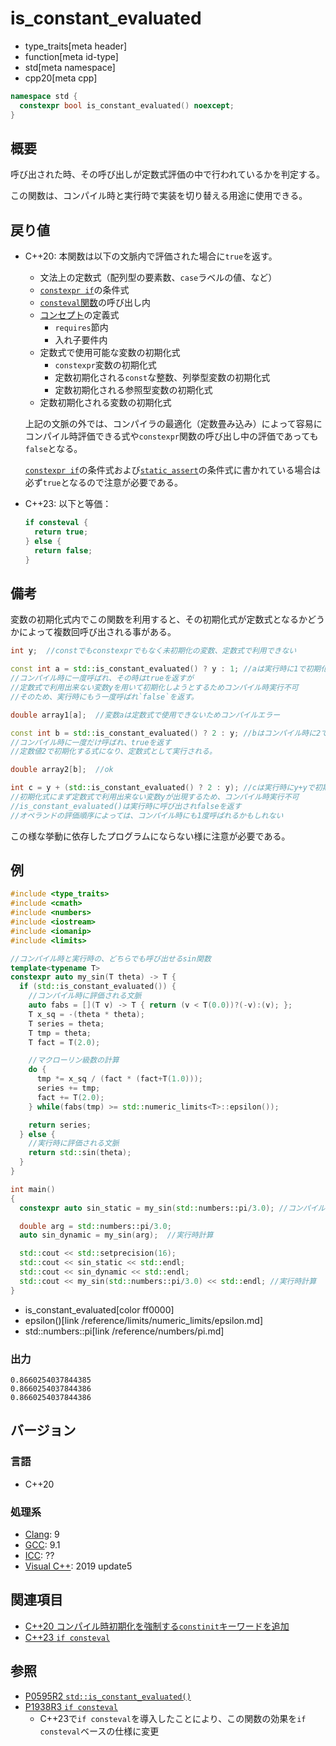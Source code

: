 # is_constant_evaluated
* type_traits[meta header]
* function[meta id-type]
* std[meta namespace]
* cpp20[meta cpp]

```cpp
namespace std {
  constexpr bool is_constant_evaluated() noexcept;
}
```

## 概要
呼び出された時、その呼び出しが定数式評価の中で行われているかを判定する。

この関数は、コンパイル時と実行時で実装を切り替える用途に使用できる。


## 戻り値
- C++20:
    本関数は以下の文脈内で評価された場合に`true`を返す。

    - 文法上の定数式（配列型の要素数、`case`ラベルの値、など）
    - [`constexpr if`](/lang/cpp17/if_constexpr.md)の条件式
    - [`consteval`関数](/lang/cpp20/immediate_functions.md)の呼び出し内
    - [コンセプト](/lang/cpp20/concepts.md)の定義式
        - `requires`節内
        - 入れ子要件内
    - 定数式で使用可能な変数の初期化式
        - `constexpr`変数の初期化式
        - 定数初期化される`const`な整数、列挙型変数の初期化式
        - 定数初期化される参照型変数の初期化式
    - 定数初期化される変数の初期化式

    上記の文脈の外では、コンパイラの最適化（定数畳み込み）によって容易にコンパイル時評価できる式や`constexpr`関数の呼び出し中の評価であっても`false`となる。

    [`constexpr if`](/lang/cpp17/if_constexpr.md)の条件式および[`static_assert`](/lang/cpp11/static_assert.md)の条件式に書かれている場合は必ず`true`となるので注意が必要である。

- C++23:
    以下と等価：
    ```cpp
    if consteval {
      return true;
    } else {
      return false;
    }
    ```

## 備考

変数の初期化式内でこの関数を利用すると、その初期化式が定数式となるかどうかによって複数回呼び出される事がある。

```cpp
int y;  //constでもconstexprでもなく未初期化の変数、定数式で利用できない

const int a = std::is_constant_evaluated() ? y : 1; //aは実行時に1で初期化される
//コンパイル時に一度呼ばれ、その時はtrueを返すが
//定数式で利用出来ない変数yを用いて初期化しようとするためコンパイル時実行不可
//そのため、実行時にもう一度呼ばれ`false`を返す。

double array1[a];  //変数aは定数式で使用できないためコンパイルエラー

const int b = std::is_constant_evaluated() ? 2 : y; //bはコンパイル時に2で初期化される
//コンパイル時に一度だけ呼ばれ、trueを返す
//定数値2で初期化する式になり、定数式として実行される。

double array2[b];  //ok

int c = y + (std::is_constant_evaluated() ? 2 : y); //cは実行時にy+yで初期化される（yの初期化がされない場合未定義動作）
//初期化式にまず定数式で利用出来ない変数yが出現するため、コンパイル時実行不可
//is_constant_evaluated()は実行時に呼び出されfalseを返す
//オペランドの評価順序によっては、コンパイル時にも1度呼ばれるかもしれない
```

この様な挙動に依存したプログラムにならない様に注意が必要である。

## 例
```cpp example
#include <type_traits>
#include <cmath>
#include <numbers>
#include <iostream>
#include <iomanip>
#include <limits>

//コンパイル時と実行時の、どちらでも呼び出せるsin関数
template<typename T>
constexpr auto my_sin(T theta) -> T {
  if (std::is_constant_evaluated()) {
    //コンパイル時に評価される文脈
    auto fabs = [](T v) -> T { return (v < T(0.0))?(-v):(v); };
    T x_sq = -(theta * theta);
    T series = theta;
    T tmp = theta;
    T fact = T(2.0);

    //マクローリン級数の計算
    do {
      tmp *= x_sq / (fact * (fact+T(1.0)));
      series += tmp;
      fact += T(2.0);
    } while(fabs(tmp) >= std::numeric_limits<T>::epsilon());

    return series;
  } else {
    //実行時に評価される文脈
    return std::sin(theta);
  }
}

int main()
{
  constexpr auto sin_static = my_sin(std::numbers::pi/3.0); //コンパイル時計算

  double arg = std::numbers::pi/3.0;
  auto sin_dynamic = my_sin(arg);  //実行時計算

  std::cout << std::setprecision(16);
  std::cout << sin_static << std::endl;
  std::cout << sin_dynamic << std::endl;
  std::cout << my_sin(std::numbers::pi/3.0) << std::endl; //実行時計算
}
```
* is_constant_evaluated[color ff0000]
* epsilon()[link /reference/limits/numeric_limits/epsilon.md]
* std::numbers::pi[link /reference/numbers/pi.md]

### 出力
```
0.8660254037844385
0.8660254037844386
0.8660254037844386
```

## バージョン
### 言語
- C++20

### 処理系
- [Clang](/implementation.md#clang): 9
- [GCC](/implementation.md#gcc): 9.1
- [ICC](/implementation.md#icc): ??
- [Visual C++](/implementation.md#visual_cpp): 2019 update5

## 関連項目
- [C++20 コンパイル時初期化を強制する`constinit`キーワードを追加](/lang/cpp20/constinit.md)
- [C++23 `if consteval`](/lang/cpp23/if_consteval.md)

## 参照
- [P0595R2 `std::is_constant_evaluated()`](http://www.open-std.org/jtc1/sc22/wg21/docs/papers/2018/p0595r2.html)
- [P1938R3 `if consteval`](https://www.open-std.org/jtc1/sc22/wg21/docs/papers/2021/p1938r3.html)
    - C++23で`if consteval`を導入したことにより、この関数の効果を`if consteval`ベースの仕様に変更
